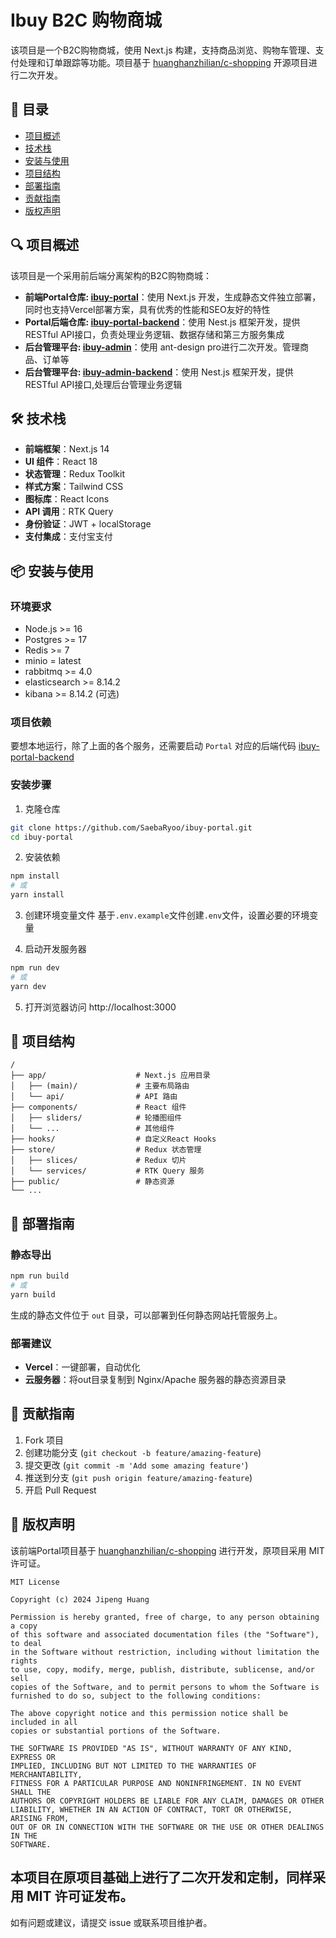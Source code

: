 # Ibuy B2C 购物商城

该项目是一个B2C购物商城，使用 Next.js 构建，支持商品浏览、购物车管理、支付处理和订单跟踪等功能。项目基于 [huanghanzhilian/c-shopping](https://github.com/huanghanzhilian/c-shopping) 开源项目进行二次开发。

## 📑 目录

- [项目概述](#项目概述)
- [技术栈](#技术栈)
- [安装与使用](#安装与使用)
- [项目结构](#项目结构)
- [部署指南](#部署指南)
- [贡献指南](#贡献指南)
- [版权声明](#版权声明)

## 🔍 项目概述

该项目是一个采用前后端分离架构的B2C购物商城：
- **前端Portal仓库: [ibuy-portal](https://github.com/SaebaRyoo/ibuy-portal)**：使用 Next.js 开发，生成静态文件独立部署，同时也支持Vercel部署方案，具有优秀的性能和SEO友好的特性
- **Portal后端仓库: [ibuy-portal-backend](https://github.com/SaebaRyoo/ibuy-portal-backend)**：使用 Nest.js 框架开发，提供RESTful API接口，负责处理业务逻辑、数据存储和第三方服务集成
- **后台管理平台: [ibuy-admin](https://github.com/SaebaRyoo/ibuy-admin)**：使用 ant-design pro进行二次开发。管理商品、订单等
- **后台管理平台: [ibuy-admin-backend](https://github.com/SaebaRyoo/ibuy-admin-backend)**：使用 Nest.js 框架开发，提供RESTful API接口,处理后台管理业务逻辑


## 🛠️ 技术栈
- **前端框架**：Next.js 14
- **UI 组件**：React 18
- **状态管理**：Redux Toolkit
- **样式方案**：Tailwind CSS
- **图标库**：React Icons
- **API 调用**：RTK Query
- **身份验证**：JWT + localStorage
- **支付集成**：支付宝支付

## 📦 安装与使用

### 环境要求

- Node.js >= 16
- Postgres >= 17
- Redis >= 7
- minio = latest
- rabbitmq >= 4.0
- elasticsearch >= 8.14.2
- kibana >= 8.14.2 (可选)

### 项目依赖
要想本地运行，除了上面的各个服务，还需要启动 `Portal` 对应的后端代码 [ibuy-portal-backend](https://github.com/SaebaRyoo/ibuy-portal-backend)

### 安装步骤

1. 克隆仓库
```bash
git clone https://github.com/SaebaRyoo/ibuy-portal.git
cd ibuy-portal
```

2. 安装依赖
```bash
npm install
# 或
yarn install
```

3. 创建环境变量文件
基于`.env.example`文件创建`.env`文件，设置必要的环境变量

4. 启动开发服务器
```bash
npm run dev
# 或
yarn dev
```

5. 打开浏览器访问 http://localhost:3000

## 📁 项目结构

```
/
├── app/                    # Next.js 应用目录
│   ├── (main)/             # 主要布局路由
│   └── api/                # API 路由
├── components/             # React 组件
│   ├── sliders/            # 轮播图组件
│   └── ...                 # 其他组件
├── hooks/                  # 自定义React Hooks
├── store/                  # Redux 状态管理
│   ├── slices/             # Redux 切片
│   └── services/           # RTK Query 服务
├── public/                 # 静态资源
└── ...
```

## 🚀 部署指南

### 静态导出

```bash
npm run build
# 或
yarn build
```

生成的静态文件位于 `out` 目录，可以部署到任何静态网站托管服务上。

### 部署建议

- **Vercel**：一键部署，自动优化
- **云服务器**：将out目录复制到 Nginx/Apache 服务器的静态资源目录

## 👥 贡献指南

1. Fork 项目
2. 创建功能分支 (`git checkout -b feature/amazing-feature`)
3. 提交更改 (`git commit -m 'Add some amazing feature'`)
4. 推送到分支 (`git push origin feature/amazing-feature`)
5. 开启 Pull Request

## 📄 版权声明

该前端Portal项目基于 [huanghanzhilian/c-shopping](https://github.com/huanghanzhilian/c-shopping) 进行开发，原项目采用 MIT 许可证。

```
MIT License

Copyright (c) 2024 Jipeng Huang

Permission is hereby granted, free of charge, to any person obtaining a copy
of this software and associated documentation files (the "Software"), to deal
in the Software without restriction, including without limitation the rights
to use, copy, modify, merge, publish, distribute, sublicense, and/or sell
copies of the Software, and to permit persons to whom the Software is
furnished to do so, subject to the following conditions:

The above copyright notice and this permission notice shall be included in all
copies or substantial portions of the Software.

THE SOFTWARE IS PROVIDED "AS IS", WITHOUT WARRANTY OF ANY KIND, EXPRESS OR
IMPLIED, INCLUDING BUT NOT LIMITED TO THE WARRANTIES OF MERCHANTABILITY,
FITNESS FOR A PARTICULAR PURPOSE AND NONINFRINGEMENT. IN NO EVENT SHALL THE
AUTHORS OR COPYRIGHT HOLDERS BE LIABLE FOR ANY CLAIM, DAMAGES OR OTHER
LIABILITY, WHETHER IN AN ACTION OF CONTRACT, TORT OR OTHERWISE, ARISING FROM,
OUT OF OR IN CONNECTION WITH THE SOFTWARE OR THE USE OR OTHER DEALINGS IN THE
SOFTWARE.
```

本项目在原项目基础上进行了二次开发和定制，同样采用 MIT 许可证发布。
---

如有问题或建议，请提交 issue 或联系项目维护者。
